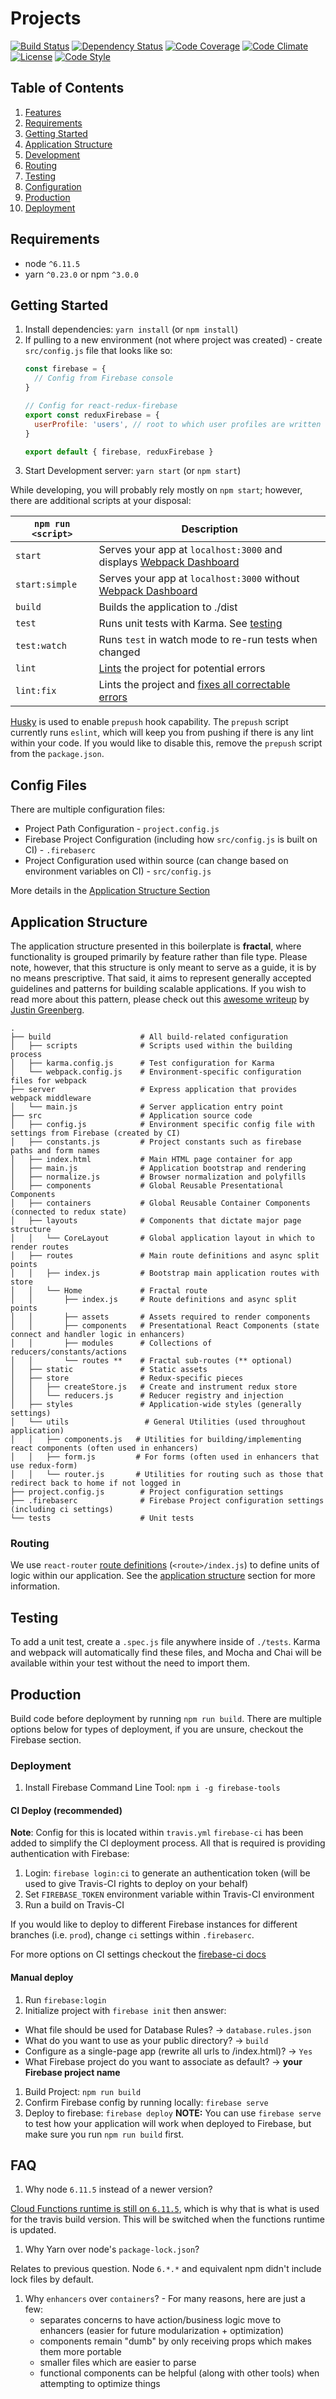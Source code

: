 # Projects

[![Build Status][travis-image]][travis-url]
[![Dependency Status][daviddm-image]][daviddm-url]
[![Code Coverage][coverage-image]][coverage-url]
[![Code Climate][climate-image]][climate-url]
[![License][license-image]][license-url]
[![Code Style][code-style-image]][code-style-url]

## Table of Contents
1. [Features](#features)
1. [Requirements](#requirements)
1. [Getting Started](#getting-started)
1. [Application Structure](#application-structure)
1. [Development](#development)
  1. [Routing](#routing)
1. [Testing](#testing)
1. [Configuration](#configuration)
1. [Production](#production)
1. [Deployment](#deployment)

## Requirements
* node `^6.11.5`
* yarn `^0.23.0` or npm `^3.0.0`

## Getting Started

1. Install dependencies: `yarn install` (or `npm install`)
1. If pulling to a new environment (not where project was created) - create `src/config.js` file that looks like so:
    ```js
    const firebase = {
      // Config from Firebase console
    }

    // Config for react-redux-firebase
    export const reduxFirebase = {
      userProfile: 'users', // root to which user profiles are written
    }

    export default { firebase, reduxFirebase }
    ```
1. Start Development server: `yarn start` (or `npm start`)

While developing, you will probably rely mostly on `npm start`; however, there are additional scripts at your disposal:

|`npm run <script>`    |Description|
|-------------------|-----------|
|`start`            |Serves your app at `localhost:3000` and displays [Webpack Dashboard](https://github.com/FormidableLabs/webpack-dashboard)|
|`start:simple`     |Serves your app at `localhost:3000` without [Webpack Dashboard](https://github.com/FormidableLabs/webpack-dashboard)|
|`build`            |Builds the application to ./dist|
|`test`             |Runs unit tests with Karma. See [testing](#testing)|
|`test:watch`       |Runs `test` in watch mode to re-run tests when changed|
|`lint`             |[Lints](http://stackoverflow.com/questions/8503559/what-is-linting) the project for potential errors|
|`lint:fix`         |Lints the project and [fixes all correctable errors](http://eslint.org/docs/user-guide/command-line-interface.html#fix)|

[Husky](https://github.com/typicode/husky) is used to enable `prepush` hook capability. The `prepush` script currently runs `eslint`, which will keep you from pushing if there is any lint within your code. If you would like to disable this, remove the `prepush` script from the `package.json`.


## Config Files

There are multiple configuration files:

* Project Path Configuration - `project.config.js`
* Firebase Project Configuration (including how `src/config.js` is built on CI) - `.firebaserc`
* Project Configuration used within source (can change based on environment variables on CI) - `src/config.js`

More details in the [Application Structure Section](#application-structure)

## Application Structure

The application structure presented in this boilerplate is **fractal**, where functionality is grouped primarily by feature rather than file type. Please note, however, that this structure is only meant to serve as a guide, it is by no means prescriptive. That said, it aims to represent generally accepted guidelines and patterns for building scalable applications. If you wish to read more about this pattern, please check out this [awesome writeup](https://github.com/davezuko/react-redux-starter-kit/wiki/Fractal-Project-Structure) by [Justin Greenberg](https://github.com/justingreenberg).

```
.
├── build                    # All build-related configuration
│   ├── scripts              # Scripts used within the building process
│   ├── karma.config.js      # Test configuration for Karma
│   └── webpack.config.js    # Environment-specific configuration files for webpack
├── server                   # Express application that provides webpack middleware
│   └── main.js              # Server application entry point
├── src                      # Application source code
│   ├── config.js            # Environment specific config file with settings from Firebase (created by CI)
│   ├── constants.js         # Project constants such as firebase paths and form names
│   ├── index.html           # Main HTML page container for app
│   ├── main.js              # Application bootstrap and rendering
│   ├── normalize.js         # Browser normalization and polyfills
│   ├── components           # Global Reusable Presentational Components
│   ├── containers           # Global Reusable Container Components (connected to redux state)
│   ├── layouts              # Components that dictate major page structure
│   │   └── CoreLayout       # Global application layout in which to render routes
│   ├── routes               # Main route definitions and async split points
│   │   ├── index.js         # Bootstrap main application routes with store
│   │   └── Home             # Fractal route
│   │       ├── index.js     # Route definitions and async split points
│   │       ├── assets       # Assets required to render components
│   │       ├── components   # Presentational React Components (state connect and handler logic in enhancers)
│   │       ├── modules      # Collections of reducers/constants/actions
│   │       └── routes **    # Fractal sub-routes (** optional)
│   ├── static               # Static assets
│   ├── store                # Redux-specific pieces
│   │   ├── createStore.js   # Create and instrument redux store
│   │   └── reducers.js      # Reducer registry and injection
│   ├── styles               # Application-wide styles (generally settings)
│   └── utils                 # General Utilities (used throughout application)
│   │   ├── components.js   # Utilities for building/implementing react components (often used in enhancers)
│   │   ├── form.js         # For forms (often used in enhancers that use redux-form)
│   │   └── router.js       # Utilities for routing such as those that redirect back to home if not logged in
├── project.config.js        # Project configuration settings
├── .firebaserc              # Firebase Project configuration settings (including ci settings)
└── tests                    # Unit tests
```

### Routing
We use `react-router` [route definitions](https://github.com/ReactTraining/react-router/blob/v3/docs/API.md#plainroute) (`<route>/index.js`) to define units of logic within our application. See the [application structure](#application-structure) section for more information.

## Testing
To add a unit test, create a `.spec.js` file anywhere inside of `./tests`. Karma and webpack will automatically find these files, and Mocha and Chai will be available within your test without the need to import them.

## Production

Build code before deployment by running `npm run build`. There are multiple options below for types of deployment, if you are unsure, checkout the Firebase section.

### Deployment

1. Install Firebase Command Line Tool: `npm i -g firebase-tools`

#### CI Deploy (recommended)
**Note**: Config for this is located within `travis.yml`
`firebase-ci` has been added to simplify the CI deployment process. All that is required is providing authentication with Firebase:

1. Login: `firebase login:ci` to generate an authentication token (will be used to give Travis-CI rights to deploy on your behalf)
1. Set `FIREBASE_TOKEN` environment variable within Travis-CI environment
1. Run a build on Travis-CI

If you would like to deploy to different Firebase instances for different branches (i.e. `prod`), change `ci` settings within `.firebaserc`.

For more options on CI settings checkout the [firebase-ci docs](https://github.com/prescottprue/firebase-ci)

#### Manual deploy

1. Run `firebase:login`
1. Initialize project with `firebase init` then answer:
  * What file should be used for Database Rules?  -> `database.rules.json`
  * What do you want to use as your public directory? -> `build`
  * Configure as a single-page app (rewrite all urls to /index.html)? -> `Yes`
  * What Firebase project do you want to associate as default?  -> **your Firebase project name**
1. Build Project: `npm run build`
1. Confirm Firebase config by running locally: `firebase serve`
1. Deploy to firebase: `firebase deploy`
**NOTE:** You can use `firebase serve` to test how your application will work when deployed to Firebase, but make sure you run `npm run build` first.

## FAQ

1. Why node `6.11.5` instead of a newer version?

  [Cloud Functions runtime is still on `6.11.5`](https://cloud.google.com/functions/docs/writing/#the_cloud_functions_runtime), which is why that is what is used for the travis build version. This will be switched when the functions runtime is updated.

1. Why Yarn over node's `package-lock.json`?

  Relates to previous question. Node `6.*.*` and equivalent npm didn't include lock files by default.

1. Why `enhancers` over `containers`? - For many reasons, here are just a few:
    * separates concerns to have action/business logic move to enhancers (easier for future modularization + optimization)
    * components remain "dumb" by only receiving props which makes them more portable
    * smaller files which are easier to parse
    * functional components can be helpful (along with other tools) when attempting to optimize things

[travis-image]: https://img.shields.io/travis/dust-off/Projects/master.svg?style=flat-square
[travis-url]: https://travis-ci.org/dust-off/Projects
[daviddm-image]: https://img.shields.io/david/dust-off/Projects.svg?style=flat-square
[daviddm-url]: https://david-dm.org/dust-off/Projects
[climate-image]: https://img.shields.io/codeclimate/github/dust-off/Projects.svg?style=flat-square
[climate-url]: https://codeclimate.com/github/dust-off/Projects
[coverage-image]: https://img.shields.io/codeclimate/coverage/github/dust-off/Projects.svg?style=flat-square
[coverage-url]: https://codeclimate.com/github/dust-off/Projects
[license-image]: https://img.shields.io/npm/l/Projects.svg?style=flat-square
[license-url]: https://github.com/dust-off/Projects/blob/master/LICENSE
[code-style-image]: https://img.shields.io/badge/code%20style-standard-brightgreen.svg?style=flat-square
[code-style-url]: http://standardjs.com/
